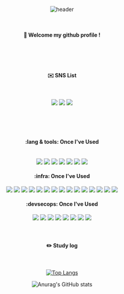 <div align="center">
  
![header](https://capsule-render.vercel.app/api?type=waving&text=kilkat&height=250&fontSize=70)

<br/>
  
####  :wave: Welcome my github profile !
  
<br/>
<br/>
<br/>
  
####  ✉️ SNS List

<br/>
  
<a href="https://www.facebook.com/rhkddns3459" target="_blank"><img src="https://img.shields.io/badge/facebook-1877F2?style=flat-square&logo=facebook&logoColor=white"/></a>
<a href="https://www.instagram.com/k_kilkat" target="_blank"><img src="https://img.shields.io/badge/instagram-E4405F?style=flat-square&logo=instagram&logoColor=white"/></a>
<a href="https://kilkat.tistory.com" target="_blank"><img src="https://img.shields.io/badge/tistory-000000?style=flat-square&logo=tistory&logoColor=white"/></a>

<br/>
<br/>
<br/>
  
####  :lang & tools: Once I've Used 

<br/>
  
<img src="https://img.shields.io/badge/python-3776AB?style=for-the-badge&logo=python&logoColor=white">
<img src="https://img.shields.io/badge/django-092E20?style=for-the-badge&logo=django&logoColor=white">
<img src="https://img.shields.io/badge/node.js-339933?style=for-the-badge&logo=nodedotjs&logoColor=white">
<img src="https://img.shields.io/badge/kalilinux-557C94?style=for-the-badge&logo=kalilinux&logoColor=white">
<img src="https://img.shields.io/badge/ubuntu-E95420?style=for-the-badge&logo=ubuntu&logoColor=white">
<img src="https://img.shields.io/badge/wireshark-1679A7?style=for-the-badge&logo=wireshark&logoColor=white">
<img src="https://img.shields.io/badge/github-181717?style=for-the-badge&logo=github&logoColor=white">

####  :infra: Once I've Used

<img src="https://img.shields.io/badge/awsfargate-FF9900?style=for-the-badge&logo=awsfargate&logoColor=white">
<img src="https://img.shields.io/badge/awsorganizations-E7157B?style=for-the-badge&logo=awsorganizations&logoColor=white">
<img src="https://img.shields.io/badge/awssecretsmanager-DD344C?style=for-the-badge&logo=awssecretsmanager&logoColor=white">
<img src="https://img.shields.io/badge/awselasticloadbalancing-8C4FFF?style=for-the-badge&logo=awselasticloadbalancing&logoColor=white">
<img src="https://img.shields.io/badge/amazonwebservices-232F3E?style=for-the-badge&logo=amazonwebservices&logoColor=white">
<img src="https://img.shields.io/badge/amazons3-569A31?style=for-the-badge&logo=amazons3&logoColor=white">
<img src="https://img.shields.io/badge/amazonrds-527FFF?style=for-the-badge&logo=amazonrds&logoColor=white">
<img src="https://img.shields.io/badge/amazonroute53-8C4FFF?style=for-the-badge&logo=amazonroute53&logoColor=white">
<img src="https://img.shields.io/badge/amazondynamodb-4053D6?style=for-the-badge&logo=amazondynamodb&logoColor=white">
<img src="https://img.shields.io/badge/amazoncloudwatch-FF4F8B?style=for-the-badge&logo=amazoncloudwatch&logoColor=white">
<img src="https://img.shields.io/badge/amazonec2-FF9900?style=for-the-badge&logo=amazonec2&logoColor=white">
<img src="https://img.shields.io/badge/amazonecs-FF9900?style=for-the-badge&logo=amazonecs&logoColor=white">
<img src="https://img.shields.io/badge/amazoneks-FF9900?style=for-the-badge&logo=amazoneks&logoColor=white">
<img src="https://img.shields.io/badge/naver cloud-03C75A?style=for-the-badge&logo=naver&logoColor=white">
<img src="https://img.shields.io/badge/kt cloud-E02027?style=for-the-badge&logo=kt cloud&logoColor=white">

####  :devsecops: Once I've Used
<img src="https://img.shields.io/badge/jenkins-D24939?style=for-the-badge&logo=jenkins&logoColor=white">
<img src="https://img.shields.io/badge/gitlab-FC6D26?style=for-the-badge&logo=gitlab&logoColor=white">
<img src="https://img.shields.io/badge/githubactions-2088FF?style=for-the-badge&logo=githubactions&logoColor=white">
<img src="https://img.shields.io/badge/fortinets-EE3124?style=for-the-badge&logo=fortinet&logoColor=white">
<img src="https://img.shields.io/badge/fortinets-EE3124?style=for-the-badge&logo=fortinet&logoColor=white">
<img src="https://img.shields.io/badge/gnubash-4EAA25?style=for-the-badge&logo=gnubash&logoColor=white">
<img src="https://img.shields.io/badge/minio-C72E49?style=for-the-badge&logo=minio&logoColor=white">
<!-- 이어서 작성해야함 --!>
<img src="https://img.shields.io/badge/diagramsdotnet-F08705?style=for-the-badge&logo=diagramsdotnet&logoColor=white">

<br/>
<br/>
<br/>
  
#### :pencil2: Study log

<br/>
  
[![Top Langs](https://github-readme-stats.vercel.app/api/top-langs/?username=kilkat&layout=compact)](https://github.com/anuraghazra/github-readme-stats)
  
![Anurag's GitHub stats](https://github-readme-stats.vercel.app/api?username=kilkat&show_icons=true&theme=radical)
  
</div>
